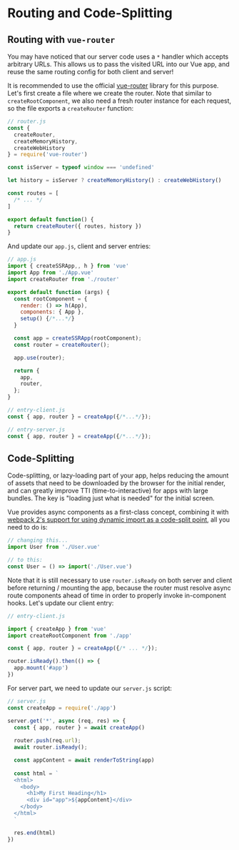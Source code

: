 # Routing and Code-Splitting

## Routing with `vue-router`

You may have noticed that our server code uses a `*` handler which accepts arbitrary URLs. This allows us to pass the visited URL into our Vue app, and reuse the same routing config for both client and server!

It is recommended to use the official [vue-router](https://github.com/vuejs/vue-router-next) library for this purpose. Let's first create a file where we create the router. Note that similar to `createRootComponent`, we also need a fresh router instance for each request, so the file exports a `createRouter` function:

```js
// router.js
const {
  createRouter,
  createMemoryHistory,
  createWebHistory
} = require('vue-router')

const isServer = typeof window === 'undefined'

let history = isServer ? createMemoryHistory() : createWebHistory()

const routes = [
  /* ... */
]

export default function() {
  return createRouter({ routes, history })
}
```

And update our `app.js`, client and server entries:

```js
// app.js
import { createSSRApp,, h } from 'vue'
import App from './App.vue'
import createRouter from './router'

export default function (args) {
  const rootComponent = {
    render: () => h(App),
    components: { App },
    setup() {/*...*/}
  }

  const app = createSSRApp(rootComponent);
  const router = createRouter();

  app.use(router);

  return {
    app,
    router,
  };
}

```

```js
// entry-client.js
const { app, router } = createApp({/*...*/});
```

```js
// entry-server.js
const { app, router } = createApp({/*...*/});
```

## Code-Splitting

Code-splitting, or lazy-loading part of your app, helps reducing the amount of assets that need to be downloaded by the browser for the initial render, and can greatly improve TTI (time-to-interactive) for apps with large bundles. The key is "loading just what is needed" for the initial screen.

Vue provides async components as a first-class concept, combining it with [webpack 2's support for using dynamic import as a code-split point](https://webpack.js.org/guides/code-splitting-async/), all you need to do is:

```js
// changing this...
import User from './User.vue'

// to this:
const User = () => import('./User.vue')
```

Note that it is still necessary to use `router.isReady` on both server and client before returning / mounting the app, because the router must resolve async route components ahead of time in order to properly invoke in-component hooks. Let's update our client entry:

```js
// entry-client.js

import { createApp } from 'vue'
import createRootComponent from './app'

const { app, router } = createApp({/* ... */});

router.isReady().then(() => {
  app.mount('#app')
})
```

For server part, we need to update our `server.js` script:

```js
// server.js
const createApp = require('./app')

server.get('*', async (req, res) => {
  const { app, router } = await createApp()
  
  router.push(req.url);
  await router.isReady();

  const appContent = await renderToString(app)
  
  const html = `
  <html>
    <body>
      <h1>My First Heading</h1>
      <div id="app">${appContent}</div>
    </body>
  </html>
  `

  res.end(html)
})
```

